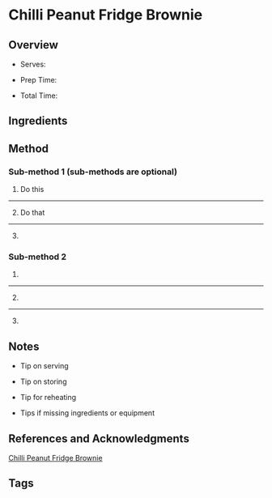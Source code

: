 # Chilli Peanut Fridge Brownie

## Overview

- Serves:

- Prep Time:

- Total Time:

## Ingredients



## Method

### Sub-method 1 (sub-methods are optional)

1. Do this
---
2. Do that
---
3.

### Sub-method 2

1.
---
2.
---
3.

## Notes

- Tip on serving

- Tip on storing

- Tip for reheating

- Tips if missing ingredients or equipment

## References and Acknowledgments

[Chilli Peanut Fridge Brownie](https://www.reddit.com/r/GifRecipes/comments/fni15b/chilli_peanut_fridge_brownie/)

## Tags


